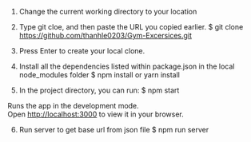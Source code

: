 
1. Change the current working directory to your location

2. Type git cloe, and then paste the URL you copied earlier.
$ git clone https://github.com/thanhle0203/Gym-Excersices.git

3. Press Enter to create your local clone.

4. Install all the dependencies listed within package.json in the local node_modules folder
$ npm install or yarn install

5. In the project directory, you can run:
$ npm start

Runs the app in the development mode.\
Open [http://localhost:3000](http://localhost:3000) to view it in your browser.


6. Run server to get base url from json file
$ npm run server

